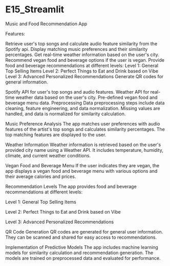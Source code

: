 # E15_Streamlit

Music and Food Recommendation App

Features:

Retrieve user's top songs and calculate audio feature similarity from the Spotify api.
Display matching music preferences and their similarity percentages.
Get real-time weather information based on the user's city.
Recommend vegan food and beverage options if the user is vegan.
Provide food and beverage recommendations at different levels:
Level 1: General Top Selling Items
Level 2: Perfect Things to Eat and Drink based on Vibe
Level 3: Advanced Personalized Recommendations
Generate QR codes for general information.


Spotify API for user's top songs and audio features.
Weather API for real-time weather data based on the user's city.
Pre-defined vegan food and beverage menu data.
Preprocessing
Data preprocessing steps include data cleaning, feature engineering, and data normalization. Missing values are handled, and data is normalized for similarity calculation.

Music Preference Analysis
The app matches user preferences with audio features of the artist's top songs and calculates similarity percentages. The top matching features are displayed to the user.

Weather Information
Weather information is retrieved based on the user's provided city name using a Weather API. It includes temperature, humidity, climate, and current weather conditions.

Vegan Food and Beverage Menu
If the user indicates they are vegan, the app displays a vegan food and beverage menu with various options and their average calories and prices.

Recommendation Levels
The app provides food and beverage recommendations at different levels:

Level 1: General Top Selling Items

Level 2: Perfect Things to Eat and Drink based on Vibe

Level 3: Advanced Personalized Recommendations

QR Code Generation
QR codes are generated for general user information. They can be scanned and shared for easy access to recommendations.

Implementation of Predictive Models
The app includes machine learning models for similarity calculation and recommendation generation. The models are trained on preprocessed data and evaluated for performance.



